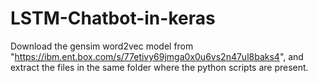 # LSTM-Chatbot-in-keras
Download the gensim word2vec model from "https://ibm.ent.box.com/s/77etivy69jmga0x0u6vs2n47ul8baks4", and extract the files in the same folder where the python scripts are present.
